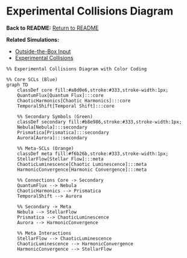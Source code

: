 # Experimental Collisions Diagram

**Back to README:** [Return to README](../../README.md)

**Related Simulations:**  
- [Outside-the-Box Input](../simulations/outside_the_box.md)  
- [Experimental Collisions](../simulations/experimental_collisions.md)

```mermaid
%% Experimental Collisions Diagram with Color Coding

%% Core SCLs (Blue)
graph TD
    classDef core fill:#a8d0e6,stroke:#333,stroke-width:1px;
    QuantumFlux[Quantum Flux]:::core
    ChaoticHarmonics[Chaotic Harmonics]:::core
    TemporalShift[Temporal Shift]:::core

    %% Secondary Symbols (Green)
    classDef secondary fill:#b8e986,stroke:#333,stroke-width:1px;
    Nebula[Nebula]:::secondary
    Prismatica[Prismatica]:::secondary
    Aurora[Aurora]:::secondary

    %% Meta-SCLs (Orange)
    classDef meta fill:#f6b26b,stroke:#333,stroke-width:1px;
    StellarFlow[Stellar Flow]:::meta
    ChaoticLuminescence[Chaotic Luminescence]:::meta
    HarmonicConvergence[Harmonic Convergence]:::meta

    %% Connections Core -> Secondary
    QuantumFlux --> Nebula
    ChaoticHarmonics --> Prismatica
    TemporalShift --> Aurora

    %% Secondary -> Meta
    Nebula --> StellarFlow
    Prismatica --> ChaoticLuminescence
    Aurora --> HarmonicConvergence

    %% Meta Interactions
    StellarFlow --> ChaoticLuminescence
    ChaoticLuminescence --> HarmonicConvergence
    HarmonicConvergence --> StellarFlow
